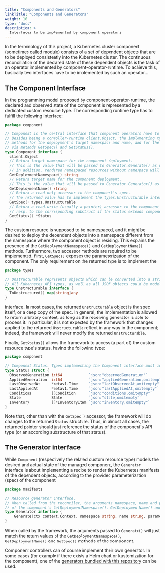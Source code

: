 ```yaml
---
title: "Components and Generators"
linkTitle: "Components and Generators"
weight: 10
type: "docs"
description: >
  Interfaces to be implemented by component operators
---
```


In the terminology of this project, a Kubernetes cluster component (sometimes called module) consists of a set of dependent objects that are to be
deployed consistently into the Kubernetes cluster. The continuous reconciliation of the declared state of these dependent objects is the task of an operator
implemented by component-operator-runtime. To achieve this, basically two interfaces have to be implemented by such an operator...

## The Component Interface

In the programming model proposed by component-operator-runtime, the declared and observed state of the component is represented by a dedicated custom resource type. The corresponding runtime type has to fulfill the following interface:

```go
package component

// Component is the central interface that component operators have to implement.
// Besides being a conroller-runtime client.Object, the implementing type has to expose accessor
// methods for the deployment's target namespace and name, and for the components's spec and status,
// via methods GetSpec() and GetStatus().
type Component interface {
  client.Object
  // Return target namespace for the component deployment.
  // This is the value that will be passed to Generator.Generate() as namespace.
  // In addition, rendered namespaced resources without namespace will be placed in this namespace.
  GetDeploymentNamespace() string
  // Return target name for the component deployment.
  // This is the value that will be passed to Generator.Generator() as name.
  GetDeploymentName() string
  // Return a read-only accessor to the component's spec.
  // The returned value has to implement the types.Unstructurable interface.
  GetSpec() types.Unstructurable
  // Return a read-write (usually a pointer) accessor to the component's status,
  // resp. to the corresponding substruct if the status extends component.Status.
  GetStatus() *Status
}
```

The custom resource is supposed to be namespaced, and it might be desired to deploy the dependent objects into a namespace different from the namespace where the component object is residing. This explains the presence of the `GetDeploymentNamespace()` and `GetDeploymentName()` methods.
Furthermore, two accessor methods are required to be implemented. First, `GetSpec()` exposes the parameterization of the component.
The only requirement on the returned type is to implement the

```go
package types

// Unstructurable represents objects which can be converted into a string-keyed map.
// All Kubernetes API types, as well as all JSON objects could be modelled as Unstructurable objects.
type Unstructurable interface {
  ToUnstructured() map[string]any
}
```

interface. In most cases, the returned `Unstructurable` object is the spec itself, or a deep copy of the spec. In general, the implementation is allowed to return arbitrary content, as long as the receiving generator is able to process it. In particular, it is not expected by the framework that changes applied to the returned `Unstructurable` reflect in any way in the component; indeed, the framework will never modify the returned `Unstructurable`.

Finally, `GetStatus()` allows the framework to access (a part of) the custom resource type's status, having the following type:

```go
package component

// Component Status. Types implementing the Component interface must include this into their status.
type Status struct {
  ObservedGeneration int64            `json:"observedGeneration"`
  AppliedGeneration  int64            `json:"appliedGeneration,omitempty"`
  LastObservedAt     *metav1.Time     `json:"lastObservedAt,omitempty"`
  LastAppliedAt      *metav1.Time     `json:"lastAppliedAt,omitempty"`
  Conditions         []Condition      `json:"conditions,omitempty"`
  State              State            `json:"state,omitempty"`
  Inventory          []*InventoryItem `json:"inventory,omitempty"`
}
```

Note that, other than with the `GetSpec()` accessor, the framework will do changes to the returned `Status` structure.
Thus, in almost all cases, the returned pointer should just reference the status of the component's API type (or an according substructure of that status).

## The Generator interface

While `Component` (respectively the related custom resource type) models the desired and actual state of
the managed component, the `Generator` interface is about implementing a recipe to render the Kubernetes manifests of the
dependent objects, according to the provided parameterization (spec) of the component:

```go
package manifests

// Resource generator interface.
// When called from the reconciler, the arguments namespace, name and parameters will match the return values
// of the component's GetDeploymentNamespace(), GetDeploymentName() and GetSpec() methods, respectively.
type Generator interface {
	Generate(ctx context.Context, namespace string, name string, parameters types.Unstructurable) ([]client.Object, error)
}
```

When called by the framework, the arguments passed to `Generate()` will just match the return values of the `GetDeploymentNamespace()`, `GetDeploymentName()` and `GetSpec()` methods of the component.

Component controllers can of course implement their own generator. In some cases (for example if there exists a 
Helm chart or kustomization for the component), one of the [generators bundled with this repository](../../generators) can be used.